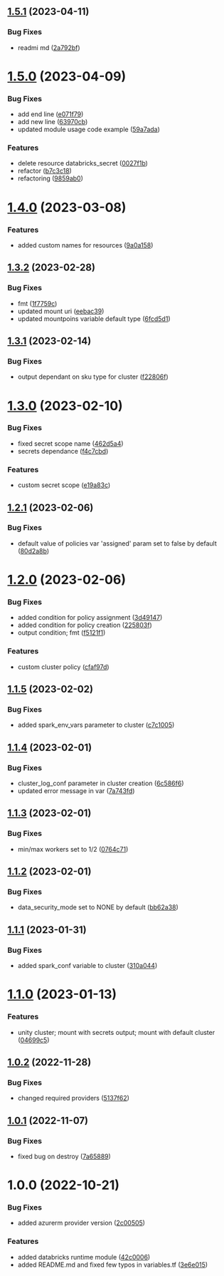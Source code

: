 ## [1.5.1](https://github.com/data-platform-hq/terraform-databricks-databricks-runtime/compare/v1.5.0...v1.5.1) (2023-04-11)


### Bug Fixes

* readmi md ([2a792bf](https://github.com/data-platform-hq/terraform-databricks-databricks-runtime/commit/2a792bfd9d676867f69c37486e7433f6ec832302))

# [1.5.0](https://github.com/data-platform-hq/terraform-databricks-databricks-runtime/compare/v1.4.0...v1.5.0) (2023-04-09)


### Bug Fixes

* add end line ([e071f79](https://github.com/data-platform-hq/terraform-databricks-databricks-runtime/commit/e071f79b7f30405ce8f43eb66e056a7fa9402dcd))
* add new line ([63970cb](https://github.com/data-platform-hq/terraform-databricks-databricks-runtime/commit/63970cb4cc0c91411fef6d7b7af5d0a4708a6142))
* updated module usage code example ([59a7ada](https://github.com/data-platform-hq/terraform-databricks-databricks-runtime/commit/59a7ada16dce18ef0f5f9ab97f20d140ffdf8d4a))


### Features

* delete resource databricks_secret ([0027f1b](https://github.com/data-platform-hq/terraform-databricks-databricks-runtime/commit/0027f1bb02e46a616011d0e46aa8bd80702b5f5b))
* refactor ([b7c3c18](https://github.com/data-platform-hq/terraform-databricks-databricks-runtime/commit/b7c3c18da9eec6f958a52c71cdc6116a981df954))
* refactoring ([9859ab0](https://github.com/data-platform-hq/terraform-databricks-databricks-runtime/commit/9859ab05cf5770dd2da04a38b65aab0576fa9d68))

# [1.4.0](https://github.com/data-platform-hq/terraform-databricks-databricks-runtime/compare/v1.3.2...v1.4.0) (2023-03-08)


### Features

* added custom names for resources ([9a0a158](https://github.com/data-platform-hq/terraform-databricks-databricks-runtime/commit/9a0a1586475b07895c8a033c11962e4fcde4ff6e))

## [1.3.2](https://github.com/data-platform-hq/terraform-databricks-databricks-runtime/compare/v1.3.1...v1.3.2) (2023-02-28)


### Bug Fixes

* fmt ([1f7759c](https://github.com/data-platform-hq/terraform-databricks-databricks-runtime/commit/1f7759c2787d6a3251661c758d01ee5e8dd2cb5c))
* updated mount uri ([eebac39](https://github.com/data-platform-hq/terraform-databricks-databricks-runtime/commit/eebac39ccf01d10faa50b872576a15443e7cc2db))
* updated mountpoins variable default type ([6fcd5d1](https://github.com/data-platform-hq/terraform-databricks-databricks-runtime/commit/6fcd5d11b5e0cc3ae3aef1a1b99c66f93b93a397))

## [1.3.1](https://github.com/data-platform-hq/terraform-databricks-databricks-runtime/compare/v1.3.0...v1.3.1) (2023-02-14)


### Bug Fixes

* output dependant on sku type for cluster ([f22806f](https://github.com/data-platform-hq/terraform-databricks-databricks-runtime/commit/f22806fadc3272108042478bab088906fc324602))

# [1.3.0](https://github.com/data-platform-hq/terraform-databricks-databricks-runtime/compare/v1.2.1...v1.3.0) (2023-02-10)


### Bug Fixes

* fixed secret scope name ([462d5a4](https://github.com/data-platform-hq/terraform-databricks-databricks-runtime/commit/462d5a42ea3d33f0f7c919535fe915b7c296243a))
* secrets dependance ([f4c7cbd](https://github.com/data-platform-hq/terraform-databricks-databricks-runtime/commit/f4c7cbdb8647bffda32abc492b35923d8bfaf517))


### Features

* custom secret scope ([e19a83c](https://github.com/data-platform-hq/terraform-databricks-databricks-runtime/commit/e19a83cc6d5e2816762cbfe7693006eb9f7b3560))

## [1.2.1](https://github.com/data-platform-hq/terraform-databricks-databricks-runtime/compare/v1.2.0...v1.2.1) (2023-02-06)


### Bug Fixes

* default value of policies var 'assigned' param set to false by default ([80d2a8b](https://github.com/data-platform-hq/terraform-databricks-databricks-runtime/commit/80d2a8b7f74648441b246ff406dea40fd838bbdd))

# [1.2.0](https://github.com/data-platform-hq/terraform-databricks-databricks-runtime/compare/v1.1.5...v1.2.0) (2023-02-06)


### Bug Fixes

* added condition for policy assignment ([3d49147](https://github.com/data-platform-hq/terraform-databricks-databricks-runtime/commit/3d49147c2bd67a2d33c94e307879a61ae154c6ed))
* added condition for policy creation ([225803f](https://github.com/data-platform-hq/terraform-databricks-databricks-runtime/commit/225803f25ed7ec8f96adb462d2d02c1d6e1de93e))
* output condition; fmt ([f5121f1](https://github.com/data-platform-hq/terraform-databricks-databricks-runtime/commit/f5121f190aae190232690e75de953ebf3797e856))


### Features

* custom cluster policy ([cfaf97d](https://github.com/data-platform-hq/terraform-databricks-databricks-runtime/commit/cfaf97d7790155d26989cbab60df44e1720d646e))

## [1.1.5](https://github.com/data-platform-hq/terraform-databricks-databricks-runtime/compare/v1.1.4...v1.1.5) (2023-02-02)


### Bug Fixes

* added spark_env_vars parameter to cluster ([c7c1005](https://github.com/data-platform-hq/terraform-databricks-databricks-runtime/commit/c7c1005c0d5f7eec5b8db37e739a2f9663975ca4))

## [1.1.4](https://github.com/data-platform-hq/terraform-databricks-databricks-runtime/compare/v1.1.3...v1.1.4) (2023-02-01)


### Bug Fixes

* cluster_log_conf parameter in cluster creation ([6c586f6](https://github.com/data-platform-hq/terraform-databricks-databricks-runtime/commit/6c586f693ea4c71aa55c6556f6e4e2bc188960f1))
* updated error message in var ([7a743fd](https://github.com/data-platform-hq/terraform-databricks-databricks-runtime/commit/7a743fd6e9a49b05290c1517f00d5f1025bb22b6))

## [1.1.3](https://github.com/data-platform-hq/terraform-databricks-databricks-runtime/compare/v1.1.2...v1.1.3) (2023-02-01)


### Bug Fixes

* min/max workers set to 1/2 ([0764c71](https://github.com/data-platform-hq/terraform-databricks-databricks-runtime/commit/0764c7125f5272bef20f72da4918e349df235c28))

## [1.1.2](https://github.com/data-platform-hq/terraform-databricks-databricks-runtime/compare/v1.1.1...v1.1.2) (2023-02-01)


### Bug Fixes

* data_security_mode set to NONE by default ([bb62a38](https://github.com/data-platform-hq/terraform-databricks-databricks-runtime/commit/bb62a38745c14d641b17bedcf1c6c797acbf7409))

## [1.1.1](https://github.com/data-platform-hq/terraform-databricks-databricks-runtime/compare/v1.1.0...v1.1.1) (2023-01-31)


### Bug Fixes

* added spark_conf variable to cluster ([310a044](https://github.com/data-platform-hq/terraform-databricks-databricks-runtime/commit/310a044920e2d435d48f19c295258a281613982a))

# [1.1.0](https://github.com/data-platform-hq/terraform-databricks-databricks-runtime/compare/v1.0.2...v1.1.0) (2023-01-13)


### Features

* unity cluster; mount with secrets output; mount with default cluster ([04699c5](https://github.com/data-platform-hq/terraform-databricks-databricks-runtime/commit/04699c521ad7ef081c5970e7a0ecbf30cccc39ad))

## [1.0.2](https://github.com/data-platform-hq/terraform-databricks-databricks-runtime/compare/v1.0.1...v1.0.2) (2022-11-28)


### Bug Fixes

* changed required providers ([5137f62](https://github.com/data-platform-hq/terraform-databricks-databricks-runtime/commit/5137f624d24768ccfb24d49d919552d5edcfe902))

## [1.0.1](https://github.com/data-platform-hq/terraform-databricks-databricks-runtime/compare/v1.0.0...v1.0.1) (2022-11-07)


### Bug Fixes

* fixed bug on destroy ([7a65889](https://github.com/data-platform-hq/terraform-databricks-databricks-runtime/commit/7a658892fba8e8b56d15af29fc568679537723cc))

# 1.0.0 (2022-10-21)


### Bug Fixes

* added azurerm provider version ([2c00505](https://github.com/data-platform-hq/terraform-databricks-databricks-runtime/commit/2c00505ad6c22473546848e1ecda5ef2aeb955d5))


### Features

* added databricks runtime module ([42c0006](https://github.com/data-platform-hq/terraform-databricks-databricks-runtime/commit/42c00061ae1252b5000e81e233a07098cd52c77a))
* added README.md and fixed few typos in variables.tf ([3e6e015](https://github.com/data-platform-hq/terraform-databricks-databricks-runtime/commit/3e6e015233e0aff02fd3b23fe376679f8f9e72ce))

